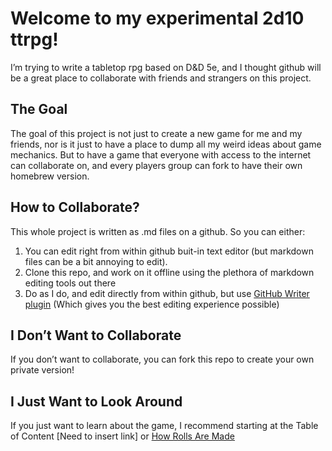 # Welcome to my experimental 2d10 ttrpg!

I’m trying to write a tabletop rpg based on D&D 5e, and I thought github will be a great place to collaborate with friends and strangers on this project.

## The Goal

The goal of this project is not just to create a new game for me and my friends, nor is it just to have a place to dump all my weird ideas about game mechanics. But to have a game that everyone with access to the internet can collaborate on, and every players group can fork to have their own homebrew version.

## How to Collaborate?

This whole project is written as .md files on a github. So you can either:

1.  You can edit right from within github buit-in text editor (but markdown files can be a bit annoying to edit).
2.  Clone this repo, and work on it offline using the plethora of markdown editing tools out there
3.  Do as I do, and edit directly from within github, but use [GitHub Writer plugin](https://chrome.google.com/webstore/detail/github-writer/diilnnhpcdjhhkjcbdljaonhmhapadap) (Which gives you the best editing experience possible)

## I Don’t Want to Collaborate

If you don’t want to collaborate, you can fork this repo to create your own private version!

## I Just Want to Look Around

If you just want to learn about the game, I recommend starting at the Table of Content \[Need to insert link\] or [How Rolls Are Made](How%20Rolls%20Are%20Made.md)
